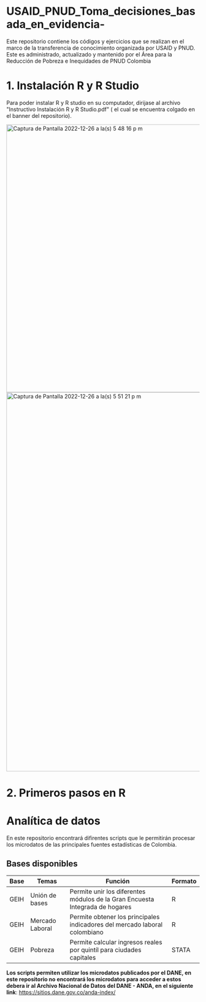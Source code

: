 # USAID_PNUD_Toma_decisiones_basada_en_evidencia-
Este repositorio contiene  los códigos y ejercicios que se realizan en el marco de la transferencia de conocimiento  organizada por USAID y PNUD. Este es administrado, actualizado y mantenido por el Área para la Reducción de Pobreza  e Inequidades de PNUD Colombia
 
 # 1. Instalación R y R Studio 
 
 Para poder instalar R y R studio en su computador, dirijase al archivo "Instructivo Instalación R y R Studio.pdf" ( el cual se encuentra colgado en el banner del repositorio).  
 
 <img width="698" alt="Captura de Pantalla 2022-12-26 a la(s) 5 48 16 p m" src="https://user-images.githubusercontent.com/73482880/209587182-60b1d575-c44f-4e4f-9ebd-d14cef120389.png">
 
<img width="988" alt="Captura de Pantalla 2022-12-26 a la(s) 5 51 21 p m" src="https://user-images.githubusercontent.com/73482880/209587265-fc9c2361-14a6-4466-aa16-e95b5bfc94dd.png">

 # 2. Primeros pasos en R
 
 
 # Analítica de datos

En este repositorio encontrará difirentes scripts que le permitirán procesar los  microdatos de  las principales fuentes estadísticas de Colombia. 

## Bases disponibles 

Base | Temas | Función| Formato
------------ | -------------| ----------|--------|
GEIH| Unión de bases  |  Permite unir los diferentes módulos de la Gran Encuesta Integrada de hogares | R
GEIH|  Mercado Laboral | Permite obtener los principales indicadores del mercado laboral colombiano |  R
GEIH | Pobreza|  Permite  calcular ingresos  reales por quintíl para ciudades capitales | STATA


**Los  scripts permiten  utilizar los microdatos publicados por el DANE, en este repositorio no encontrará  los microdatos para acceder a estos debera ir al Archivo Nacional de Datos del DANE - ANDA, en el siguiente link**: https://sitios.dane.gov.co/anda-index/
